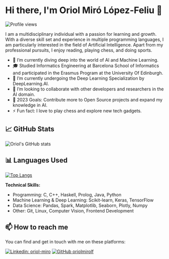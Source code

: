 # Hi there, I'm Oriol Miró López-Feliu 👋

![Profile views](https://gpvc.arturio.dev/oriolmirolf)

I am a multidisciplinary individual with a passion for learning and growth. With a diverse skill set and experience in multiple programming languages, I am particularly interested in the field of Artificial Intelligence. Apart from my professional pursuits, I enjoy reading, playing chess, and doing sports.

- 🔭 I’m currently diving deep into the world of AI and Machine Learning.
- 🎓 Studied Informatics Engineering at Barcelona School of Informatics and participated in the Erasmus Program at the University Of Edinburgh.
- 🌱 I’m currently undergoing the Deep Learning Specialization by DeepLearning.AI.
- 👯 I’m looking to collaborate with other developers and researchers in the AI domain.
- 🥅 2023 Goals: Contribute more to Open Source projects and expand my knowledge in AI.
- ⚡ Fun fact: I love to play chess and explore new tech gadgets.

## 📈 GitHub Stats

![Oriol's GitHub stats](https://github-readme-stats.vercel.app/api?username=oriolmirolf&show_icons=true&theme=radical)

## 📊 Languages Used

[![Top Langs](https://github-readme-stats.vercel.app/api/top-langs/?username=oriolmirolf&layout=compact&theme=radical&hide=html)](https://github.com/oriolmirolf/github-readme-stats)

**Technical Skills:**
- Programming: C, C++, Haskell, Prolog, Java, Python
- Machine Learning & Deep Learning: Scikit-learn, Keras, TensorFlow
- Data Science: Pandas, Spark, Matplotlib, Seaborn, Plotly, Numpy
- Other: Git, Linux, Computer Vision, Frontend Development

## 📫 How to reach me

You can find and get in touch with me on these platforms:

[![Linkedin: oriol-miro](https://img.shields.io/badge/-oriolmiro-blue?style=flat-square&logo=Linkedin&logoColor=white&link=https://www.linkedin.com/in/oriol-miro/)](https://www.linkedin.com/in/oriol-miro/)
[![GitHub oriolmirolf](https://img.shields.io/github/followers/oriolmirolf?label=follow&style=social)](https://github.com/oriolmirolf)

